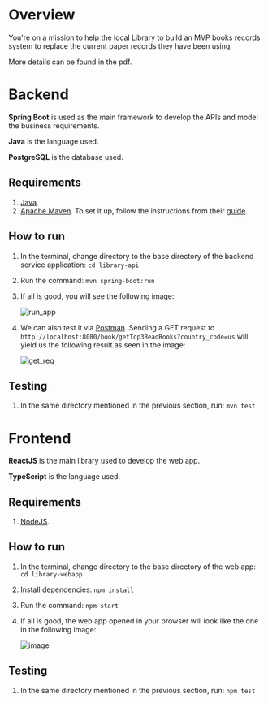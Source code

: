 # ​Overview

You're on a mission to help the local Library to build an MVP books records system to replace the current paper records they have been using.

More details can be found in the pdf.

# Backend

**Spring Boot** is used as the main framework to develop the APIs and model the business requirements.

**Java** is the language used.

**PostgreSQL** is the database used.

## Requirements

1. [Java](https://www.java.com/en/).
2. [Apache Maven](https://maven.apache.org/download.cgi). To set it up, follow the instructions from their [guide](https://maven.apache.org/install.html).

## How to run

1. In the terminal, change directory to the base directory of the backend service application: `cd library-api`
2. Run the command: `mvn spring-boot:run`
3. If all is good, you will see the following image:

   ![run_app](https://user-images.githubusercontent.com/66959182/223981072-8d19bc8a-bff3-4fcf-b257-8658e12113fa.png)

4. We can also test it via [Postman](https://www.postman.com/downloads/). Sending a GET request to `http://localhost:8080/book/getTop3ReadBooks?country_code=us` will yield us the following result as seen in the image:

   ![get_req](https://user-images.githubusercontent.com/66959182/223981141-93eb2c76-9d7d-4fd7-8e61-fde60dcb8382.png)

## Testing

1. In the same directory mentioned in the previous section, run: `mvn test`

# Frontend

**ReactJS** is the main library used to develop the web app.

**TypeScript** is the language used.

## Requirements

1. [NodeJS](https://nodejs.org/en/).

## How to run

1. In the terminal, change directory to the base directory of the web app: `cd library-webapp`
2. Install dependencies: `npm install`
3. Run the command: `npm start`
4. If all is good, the web app opened in your browser will look like the one in the following image:

   ![image](https://user-images.githubusercontent.com/66959182/224492907-70e22ed2-a799-47e8-922c-e47aada33806.png)
   
## Testing

1. In the same directory mentioned in the previous section, run: `npm test`
